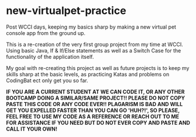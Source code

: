 # new-virtualpet-practice
Post WCCI days, keeping my basics sharp by making a new virtual pet console app from the ground up.

This is a re-creation of the very first group project from my time at WCCI.  Using basic Java, If & If/Else statements as well as a Switch Case for the functionality of the application itself.  

My goal with re-creating this project as well as future projects is to keep my skills sharp at the basic levels, as practicing Katas and problems on CodingBat ect only get you so far.  

**IF YOU ARE A CURRENT STUDENT AT WE CAN CODE IT, OR ANY OTHER BOOTCAMP DOING A SIMILAR/SAME PROJECT!! PLEASE DO NOT COPY PASTE THIS CODE OR ANY CODE EVER!!  PLAGARISM IS BAD AND WILL GET YOU EXPELLED FASTER THAN YOU CAN GO 'HUH?!', SO PLEASE, FEEL FREE TO USE MY CODE AS A REFERENCE OR REACH OUT TO ME FOR ASSISTANCE IF YOU NEED BUT DO NOT EVER COPY AND PASTE AND CALL IT YOUR OWN!**
